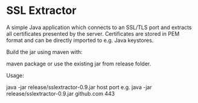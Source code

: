 SSL Extractor
============

A simple Java application which connects to an SSL/TLS port and extracts 
all certificates presented by the server. Certificates are stored in PEM 
format and can be directly imported to e.g. Java keystores.

Build the jar using maven with:

maven package
or use the existing jar from release folder.

Usage:

java -jar release/sslextractor-0.9.jar host port
e.g.
java -jar release/sslextractor-0.9.jar github.com 443